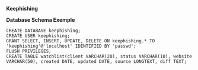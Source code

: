 **Keephishing**

**Database Schema Exemple**

    CREATE DATABASE keephishing;
    CREATE USER keephishing;
    GRANT SELECT, INSERT, UPDATE, DELETE ON keephishing.* TO 'keephishing'@'localhost' IDENTIFIED BY 'passwd';
    FLUSH PRIVILEGES;
    CREATE TABLE watchlist(client VARCHAR(20), status VARCHAR(10), website VARCHAR(50), created DATE, updated DATE, source LONGTEXT, diff TEXT;
